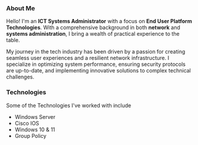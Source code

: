 ### About Me
Hello! I'm an **ICT Systems Administrator** with a focus on **End User Platform Technologies**. With a comprehensive background in both **network** and **systems administration**, I bring a wealth of practical experience to the table.

My journey in the tech industry has been driven by a passion for creating seamless user experiences and a resilient network infrastructure. I specialize in optimizing system performance, ensuring security protocols are up-to-date, and implementing innovative solutions to complex technical challenges.


### Technologies 
Some of the Technologies I've worked with include
+ Windows Server
+ Cisco IOS
+ Windows 10 & 11
+ Group Policy
